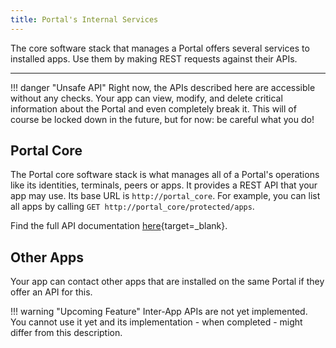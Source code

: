 ```yaml
---
title: Portal's Internal Services
---
```


The core software stack that manages a Portal offers several services to installed apps.
Use them by making REST requests against their APIs.

---

!!! danger "Unsafe API"
    Right now, the APIs described here are accessible without any checks.
    Your app can view, modify, and delete critical information about the Portal
    and even completely break it.
    This will of course be locked down in the future, but for now: be careful what you do!

## Portal Core

The Portal core software stack is what manages all of a Portal's operations
like its identities, terminals, peers or apps.
It provides a REST API that your app may use.
Its base URL is `http://portal_core`. For example, you can list all apps by calling
`GET http://portal_core/protected/apps`.

Find the full API documentation [here](https://ptl.gitlab.io/portal_core/){target=_blank}.

## Other Apps

Your app can contact other apps that are installed on the same Portal
if they offer an API for this.

!!! warning "Upcoming Feature"
    Inter-App APIs are not yet implemented.
    You cannot use it yet and its implementation - when completed - might differ from this description.

